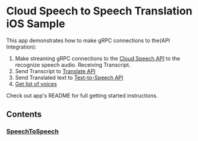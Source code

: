 # Cloud Speech to Speech Translation iOS Sample

This app demonstrates how to make gRPC connections to the(API Integration):
1. Make streaming gRPC connections to the [Cloud Speech API](https://cloud.google.com/speech/) to the recognize speech audio. Receiving Transcript.
2. Send Transcript to [Translate API](https://cloud.google.com/translate/)
3. Send Translated text to [Text-to-Speech API](https://cloud.google.com/text-to-speech/)
4. [Get list of voices](https://cloud.google.com/text-to-speech/docs/list-voices)

Check out app's README for full getting started instructions.


## Contents

### [SpeechToSpeech](SpeechToSpeech)
